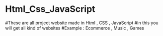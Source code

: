 # Html_Css_JavaScript
#These are all project website made in Html , CSS , JavaScript
#In this you will get all kind of websites 
#Example : Ecommerce , Music , Games
